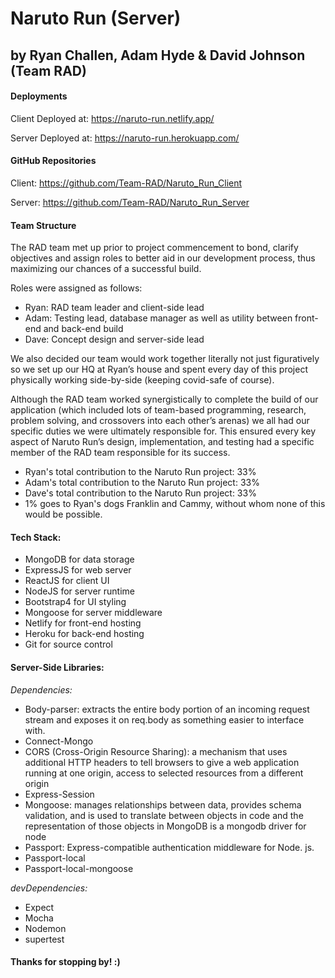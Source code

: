 # Naruto Run (Server)

## by Ryan Challen, Adam Hyde & David Johnson (Team RAD)

#### Deployments

Client Deployed at: https://naruto-run.netlify.app/

Server Deployed at: https://naruto-run.herokuapp.com/

#### GitHub Repositories

Client: https://github.com/Team-RAD/Naruto_Run_Client

Server: https://github.com/Team-RAD/Naruto_Run_Server

#### Team Structure

The RAD team met up prior to project commencement to bond, clarify objectives and assign roles to better aid in our development process, thus maximizing our chances of a successful build.

Roles were assigned as follows:

- Ryan: RAD team leader and client-side lead
- Adam: Testing lead, database manager as well as utility between front-end and back-end build
- Dave: Concept design and server-side lead

We also decided our team would work together literally not just figuratively so we set up our HQ at Ryan’s house and spent every day of this project physically working side-by-side (keeping covid-safe of course).

Although the RAD team worked synergistically to complete the build of our application (which included lots of team-based programming, research, problem solving, and crossovers into each other’s arenas) we all had our specific duties we were ultimately responsible for. This ensured every key aspect of Naruto Run’s design, implementation, and testing had a specific member of the RAD team responsible for its success.

- Ryan's total contribution to the Naruto Run project: 33%
- Adam's total contribution to the Naruto Run project: 33%
- Dave's total contribution to the Naruto Run project: 33%
- 1% goes to Ryan's dogs Franklin and Cammy, without whom none of this would be possible.

#### Tech Stack:

- MongoDB for data storage
- ExpressJS for web server
- ReactJS for client UI
- NodeJS for server runtime
- Bootstrap4 for UI styling
- Mongoose for server middleware
- Netlify for front-end hosting
- Heroku for back-end hosting
- Git for source control

#### Server-Side Libraries:

_Dependencies:_

- Body-parser: extracts the entire body portion of an incoming request stream and exposes it on req.body as something easier to interface with.
- Connect-Mongo
- CORS (Cross-Origin Resource Sharing): a mechanism that uses additional HTTP headers to tell browsers to give a web application running at one origin, access to selected resources from a different origin
- Express-Session
- Mongoose: manages relationships between data, provides schema validation, and is used to translate between objects in code and the representation of those objects in MongoDB is a mongodb driver for node
- Passport: Express-compatible authentication middleware for Node. js.
- Passport-local
- Passport-local-mongoose

_devDependencies:_

- Expect
- Mocha
- Nodemon
- supertest

#### Thanks for stopping by! :)
